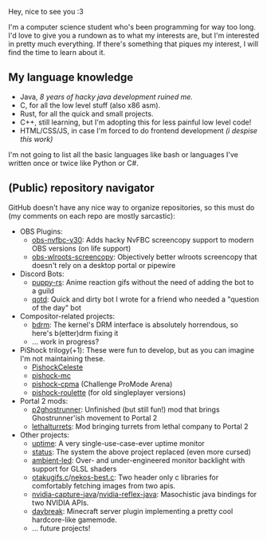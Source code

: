Hey, nice to see you :3

I'm a computer science student who's been programming for way too long. I'd love to give you a rundown as to what my interests are, but I'm interested in pretty much everything. If there's something that piques my interest, I will find the time to learn about it.

## My language knowledge

- Java, *8 years of hacky java development ruined me.*
- C, for all the low level stuff (also x86 asm).
- Rust, for all the quick and small projects.
- C++, still learning, but I'm adopting this for less painful low level code!
- HTML/CSS/JS, in case I'm forced to do frontend development *(i despise this work)*

I'm not going to list all the basic languages like bash or languages I've written once or twice like Python or C#.

## (Public) repository navigator

GitHub doesn't have any nice way to organize repositories, so this must do (my comments on each repo are mostly sarcastic):

- OBS Plugins:
  - [obs-nvfbc-v30](https://github.com/PancakeTAS/obs-nvfbc-v30): Adds hacky NvFBC screencopy support to modern OBS versions (on life support)
  - [obs-wlroots-screencopy](https://github.com/PancakeTAS/obs-wlroots-screencopy): Objectively better wlroots screencopy that doesn't rely on a desktop portal or pipewire 
- Discord Bots:
  - [puppy-rs](https://github.com/PancakeTAS/puppy-rs): Anime reaction gifs without the need of adding the bot to a guild
  - [qotd](https://github.com/PancakeTAS/qotd): Quick and dirty bot I wrote for a friend who needed a "question of the day" bot
- Compositor-related projects:
  - [bdrm](https://github.com/PancakeTAS/bdrm): The kernel's DRM interface is absolutely horrendous, so here's b(etter)drm fixing it
  - ... work in progress?
- PiShock trilogy(+1): These were fun to develop, but as you can imagine I'm not maintaining these.
  - [PishockCeleste](https://github.com/PancakeTAS/PishockCeleste)
  - [pishock-mc](https://github.com/PancakeTAS/pishock-mc)
  - [pishock-cpma](https://github.com/PancakeTAS/pishock-cpma) (Challenge ProMode Arena)
  - [pishock-roulette](https://github.com/PancakeTAS/pishock-roulette) (for old singleplayer versions)
- Portal 2 mods:
  - [p2ghostrunner](https://github.com/PancakeTAS/p2ghostrunner): Unfinished (but still fun!) mod that brings Ghostrunner'ish movement to Portal 2
  - [lethalturrets](https://github.com/PancakeTAS/lethalturrets): Mod bringing turrets from lethal company to Portal 2
- Other projects:
  - [uptime](https://github.com/PancakeTAS/uptime): A very single-use-case-ever uptime monitor
  - [status](https://github.com/PancakeTAS/status): The system the above project replaced (even more cursed)
  - [ambient-led](https://github.com/PancakeTAS/ambient-led): Over- and under-engineered monitor backlight with support for GLSL shaders
  - [otakugifs.c](https://github.com/PancakeTAS/otakugifs.c)/[nekos-best.c](https://github.com/PancakeTAS/nekos-best.c): Two header only c libraries for comfortably fetching images from two apis.
  - [nvidia-capture-java](https://github.com/PancakeTAS/nvidia-capture-java)/[nvidia-reflex-java](https://github.com/PancakeTAS/nvidia-reflex-java): Masochistic java bindings for two NVIDIA APIs.
  - [daybreak](https://github.com/PancakeTAS/daybreak): Minecraft server plugin implementing a pretty cool hardcore-like gamemode.
  - ... future projects!
